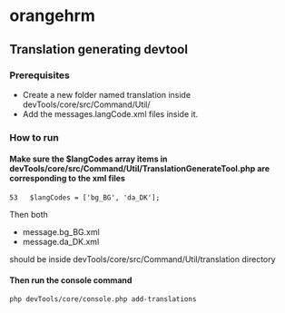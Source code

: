 # orangehrm

## Translation generating devtool

### Prerequisites

- Create a new folder named translation inside devTools/core/src/Command/Util/
- Add the messages.langCode.xml files inside it.

### How to run

#### Make sure the $langCodes array items in devTools/core/src/Command/Util/TranslationGenerateTool.php are corresponding to the xml files
```
53   $langCodes = ['bg_BG', 'da_DK'];
```
Then both 
* message.bg_BG.xml 
* message.da_DK.xml 

should be inside devTools/core/src/Command/Util/translation directory

#### Then run the console command 

```
php devTools/core/console.php add-translations
```
